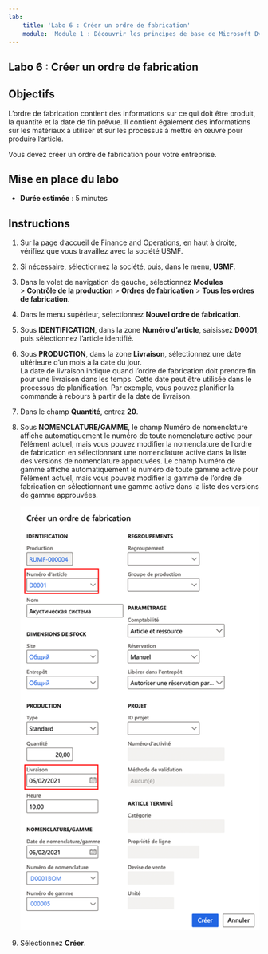 ```yaml
---
lab:
    title: 'Labo 6 : Créer un ordre de fabrication'
    module: 'Module 1 : Découvrir les principes de base de Microsoft Dynamics 365 Supply Chain Management'
---
```


## Labo 6 : Créer un ordre de fabrication

## Objectifs

L’ordre de fabrication contient des informations sur ce qui doit être produit, la quantité et la date de fin prévue. Il contient également des informations sur les matériaux à utiliser et sur les processus à mettre en œuvre pour produire l’article.

Vous devez créer un ordre de fabrication pour votre entreprise.

## Mise en place du labo

   - **Durée estimée** : 5 minutes

## Instructions

1. Sur la page d’accueil de Finance and Operations, en haut à droite, vérifiez que vous travaillez avec la société USMF.

1. Si nécessaire, sélectionnez la société, puis, dans le menu, **USMF**.

1. Dans le volet de navigation de gauche, sélectionnez **Modules** > **Contrôle de la production** > **Ordres de fabrication** > **Tous les ordres de fabrication**.

1. Dans le menu supérieur, sélectionnez **Nouvel ordre de fabrication**.

1. Sous **IDENTIFICATION**, dans la zone **Numéro d’article**, saisissez **D0001**, puis sélectionnez l’article identifié.

1. Sous **PRODUCTION**, dans la zone **Livraison**, sélectionnez une date ultérieure d’un mois à la date du jour.  
    La date de livraison indique quand l’ordre de fabrication doit prendre fin pour une livraison dans les temps. Cette date peut être utilisée dans le processus de planification. Par exemple, vous pouvez planifier la commande à rebours à partir de la date de livraison.

1. Dans le champ **Quantité**, entrez **20**.

1. Sous **NOMENCLATURE/GAMME**, le champ Numéro de nomenclature affiche automatiquement le numéro de toute nomenclature active pour l’élément actuel, mais vous pouvez modifier la nomenclature de l’ordre de fabrication en sélectionnant une nomenclature active dans la liste des versions de nomenclature approuvées. Le champ Numéro de gamme affiche automatiquement le numéro de toute gamme active pour l’élément actuel, mais vous pouvez modifier la gamme de l’ordre de fabrication en sélectionnant une gamme active dans la liste des versions de gamme approuvées.

    ![Capture d’écran montrant le volet Créer un ordre de fabrication complet](./media/lp1-m4-new-production-order-pane.png)

1. Sélectionnez **Créer**.
